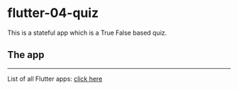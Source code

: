 <h1>flutter-04-quiz</h1>

This is a stateful app which is a True False based quiz.

## The app

----

List of all Flutter apps: <a href="https://github.com/Rahullkumr/Flutter-Projects-List">click here</a>
